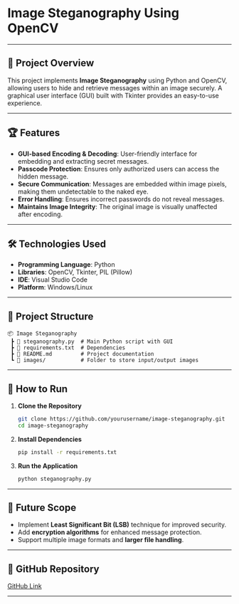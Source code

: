 # Image Steganography Using OpenCV

---

## 📌 Project Overview
This project implements **Image Steganography** using Python and OpenCV, allowing users to hide and retrieve messages within an image securely. A graphical user interface (GUI) built with Tkinter provides an easy-to-use experience.

---

## 🏆 Features
- **GUI-based Encoding & Decoding**: User-friendly interface for embedding and extracting secret messages.
- **Passcode Protection**: Ensures only authorized users can access the hidden message.
- **Secure Communication**: Messages are embedded within image pixels, making them undetectable to the naked eye.
- **Error Handling**: Ensures incorrect passwords do not reveal messages.
- **Maintains Image Integrity**: The original image is visually unaffected after encoding.

---

## 🛠️ Technologies Used
- **Programming Language**: Python  
- **Libraries**: OpenCV, Tkinter, PIL (Pillow)  
- **IDE**: Visual Studio Code  
- **Platform**: Windows/Linux

---

## 📂 Project Structure
```
📦 Image Steganography
 ┣ 📜 steganography.py  # Main Python script with GUI
 ┣ 📜 requirements.txt  # Dependencies
 ┣ 📜 README.md         # Project documentation
 ┗ 📂 images/           # Folder to store input/output images
```

---

## 🚀 How to Run
1. **Clone the Repository**
   ```bash
   git clone https://github.com/yourusername/image-steganography.git
   cd image-steganography
   ```
2. **Install Dependencies**
   ```bash
   pip install -r requirements.txt
   ```
3. **Run the Application**
   ```bash
   python steganography.py
   ```

---

## 🔮 Future Scope
- Implement **Least Significant Bit (LSB)** technique for improved security.
- Add **encryption algorithms** for enhanced message protection.
- Support multiple image formats and **larger file handling**.

---

## 🔗 GitHub Repository
[GitHub Link](https://github.com/yourusername/image-steganography)

---
